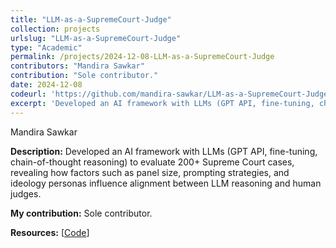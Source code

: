 ```yaml
---
title: "LLM-as-a-SupremeCourt-Judge"
collection: projects
urlslug: "LLM-as-a-SupremeCourt-Judge"
type: "Academic"
permalink: /projects/2024-12-08-LLM-as-a-SupremeCourt-Judge
contributors: "Mandira Sawkar"
contribution: "Sole contributor."
date: 2024-12-08
codeurl: 'https://github.com/mandira-sawkar/LLM-as-a-SupremeCourt-Judge'
excerpt: 'Developed an AI framework with LLMs (GPT API, fine-tuning, chain-of-thought reasoning) to evaluate 200+ Supreme Court cases, revealing how factors such as panel size, prompting strategies, and ideology personas influence alignment between LLM reasoning and human judges.'
---
```


Mandira Sawkar

**Description:**
Developed an AI framework with LLMs (GPT API, fine-tuning, chain-of-thought reasoning) to evaluate 200+ Supreme Court cases, revealing how factors such as panel size, prompting strategies, and ideology personas influence alignment between LLM reasoning and human judges.

**My contribution:**
Sole contributor.

**Resources:** [[Code](https://github.com/mandira-sawkar/LLM-as-a-SupremeCourt-Judge)]
